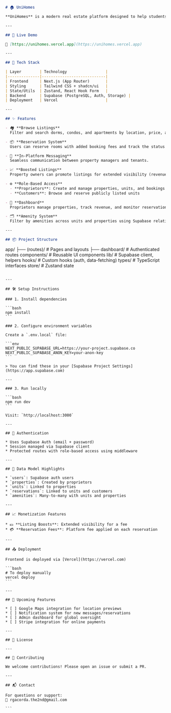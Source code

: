 ```markdown
# 🏠 UniHomes

**UniHomes** is a modern real estate platform designed to help students and working professionals find and reserve affordable housing. Built with **Next.js**, styled using **Tailwind CSS** and **shadcn/ui**, and powered by **Supabase** as a backend-as-a-service solution. Deployed seamlessly on **Vercel** for optimal performance and scalability.

---

## 🚀 Live Demo

🔗 [https://unihomes.vercel.app](https://unihomes.vercel.app)

---

## 🧩 Tech Stack

| Layer        | Technology                 |
|--------------|----------------------------|
| Frontend     | Next.js (App Router)       |
| Styling      | Tailwind CSS + shadcn/ui   |
| State/Utils  | Zustand, React Hook Form   |
| Backend      | Supabase (PostgreSQL, Auth, Storage) |
| Deployment   | Vercel                     |

---

## ✨ Features

- 🏘 **Browse Listings**  
  Filter and search dorms, condos, and apartments by location, price, and amenities.

- 📦 **Reservation System**  
  Users can reserve rooms with added booking fees and track the status of their reservations.

- 💬 **In-Platform Messaging**  
  Seamless communication between property managers and tenants.

- 📈 **Boosted Listings**  
  Property owners can promote listings for extended visibility (revenue stream).

- ⚙️ **Role-Based Access**  
  - **Proprietors**: Create and manage properties, units, and bookings  
  - **Customers**: Browse and reserve publicly listed units

- 🧾 **Dashboard**  
  Proprietors manage properties, track revenue, and monitor reservations.

- 🗂 **Amenity System**  
  Filter by amenities across units and properties using Supabase relationships.

---

## 📦 Project Structure

```

app/
├── (routes)/            # Pages and layouts
├── dashboard/           # Authenticated routes
components/              # Reusable UI components
lib/                     # Supabase client, helpers
hooks/                   # Custom hooks (auth, data-fetching)
types/                   # TypeScript interfaces
store/                   # Zustand state

````

---

## 🛠 Setup Instructions

### 1. Install dependencies

```bash
npm install
```

### 2. Configure environment variables

Create a `.env.local` file:

```env
NEXT_PUBLIC_SUPABASE_URL=https://your-project.supabase.co
NEXT_PUBLIC_SUPABASE_ANON_KEY=your-anon-key
```

> You can find these in your [Supabase Project Settings](https://app.supabase.com)

---

### 3. Run locally

```bash
npm run dev
```

Visit: `http://localhost:3000`

---

## 🔐 Authentication

* Uses Supabase Auth (email + password)
* Session managed via Supabase client
* Protected routes with role-based access using middleware

---

## 🧪 Data Model Highlights

* `users`: Supabase auth users
* `properties`: Created by proprietors
* `units`: Linked to properties
* `reservations`: Linked to units and customers
* `amenities`: Many-to-many with units and properties

---

## 📈 Monetization Features

* 💵 **Listing Boosts**: Extended visibility for a fee
* 💳 **Reservation Fees**: Platform fee applied on each reservation

---

## 📤 Deployment

Frontend is deployed via [Vercel](https://vercel.com)

```bash
# To deploy manually
vercel deploy
```

---

## 📅 Upcoming Features

* [ ] Google Maps integration for location previews
* [ ] Notification system for new messages/reservations
* [ ] Admin dashboard for global oversight
* [ ] Stripe integration for online payments

---

## 📄 License

---

## 🤝 Contributing

We welcome contributions! Please open an issue or submit a PR.

---

## 📬 Contact

For questions or support:
📧 rgacorda.the2nd@gmail.com

```
